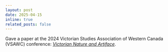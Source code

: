 ```yaml
---
layout: post
date: 2025-04-15
inline: true
related_posts: false
---
```


Gave a paper at the 2024 Victorian Studies Association of Western Canada (VSAWC) conference: [*Victorian Nature and Artiface*](https://sites.google.com/ualberta.ca/vsawc2024/home).
